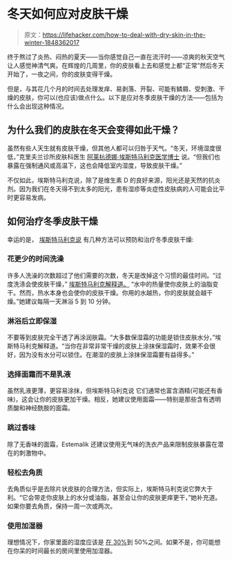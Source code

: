 # 冬天如何应对皮肤干燥

> 原文：<https://lifehacker.com/how-to-deal-with-dry-skin-in-the-winter-1848362017>

终于熬过了炎热、闷热的夏天——当你感觉自己一直在流汗时——凉爽的秋天空气让人感觉神清气爽。在辉煌的几周里，你的皮肤看上去和感觉上都“正常”然后冬天开始了，一夜之间，你的皮肤变得干燥。



但是，与其花几个月的时间去处理发痒、易剥落、开裂、可能有鳞屑、受刺激、干燥的皮肤，你可以(也应该)做点什么。以下是应对冬季皮肤干燥的方法——包括为什么会出现这种情况。

## 为什么我们的皮肤在冬天会变得如此干燥？

虽然有些人天生就有皮肤干燥，但其他人都可以归咎于天气。“冬天，环境湿度很低，”克里夫兰诊所皮肤科医生 [阿莱杭德娜·埃斯特马利克医学博士](https://my.clevelandclinic.org/staff/21019-alejandra-estemalik) 说。“但我们也暴露在强制通风或高温下，这也会降低室内湿度，导致皮肤干燥。”

不仅如此，埃斯特马利克说，除了是维生素 D 的良好来源，阳光还是天然的抗炎剂。因为我们在冬天得不到太多的阳光，患有湿疹等炎症性皮肤病的人可能会比平时更容易发病。

## 如何治疗冬季皮肤干燥

幸运的是， [埃斯特马利克说](https://health.clevelandclinic.org/tips-to-combat-dry-skin-in-winter/) 有几种方法可以预防和治疗冬季皮肤干燥:

### 花更少的时间洗澡

许多人洗澡的次数超过了他们需要的次数，冬天是改掉这个习惯的最佳时间。“过度洗涤会使皮肤干燥，” [埃斯特马利克解释道。](https://health.clevelandclinic.org/tips-to-combat-dry-skin-in-winter/) “水中的热量使你皮肤上的油脂变干。然而，热水本身也会使你的皮肤干燥。你用的水越热，你的皮肤就会越干燥。”她建议每隔一天淋浴 5 到 10 分钟。

### 淋浴后立即保湿

不要等到皮肤完全干透了再涂润肤霜。“大多数保湿霜的功能是锁住皮肤水分，”埃斯特马利克解释道。“当你在非常非常干燥的皮肤上涂抹保湿霜时，效果不会很好，因为没有水分可以锁住。在潮湿的皮肤上涂抹保湿霜要有益得多。”

### 选择面霜而不是乳液

虽然乳液更薄，更容易涂抹，但埃斯特马利克说 它们通常也富含酒精(可能还有香味)，这会让你的皮肤更加干燥。相反，她建议使用面霜——特别是那些含有透明质酸和神经酰胺的面霜。

### 跳过香味

除了无香味的面霜，Estemalik 还建议使用无气味的洗衣产品来限制皮肤暴露在潜在的刺激物中。

### 轻松去角质

去角质似乎是去除片状皮肤的合理方法，但实际上，埃斯特马利克说它弊大于利。“它会带走你皮肤上的水分或油脂，甚至会让你的皮肤更痒更干，”她补充道。如果你要去角质，保持一周一次或两次。

### 使用加湿器

理想情况下，你家里面的湿度应该是 [在 30%](https://lifehacker.com/how-to-reduce-the-humidity-in-your-home-without-a-dehum-1847487211)到 50%之间。如果不是，你可能想在你呆的时间最长的房间里使用加湿器。